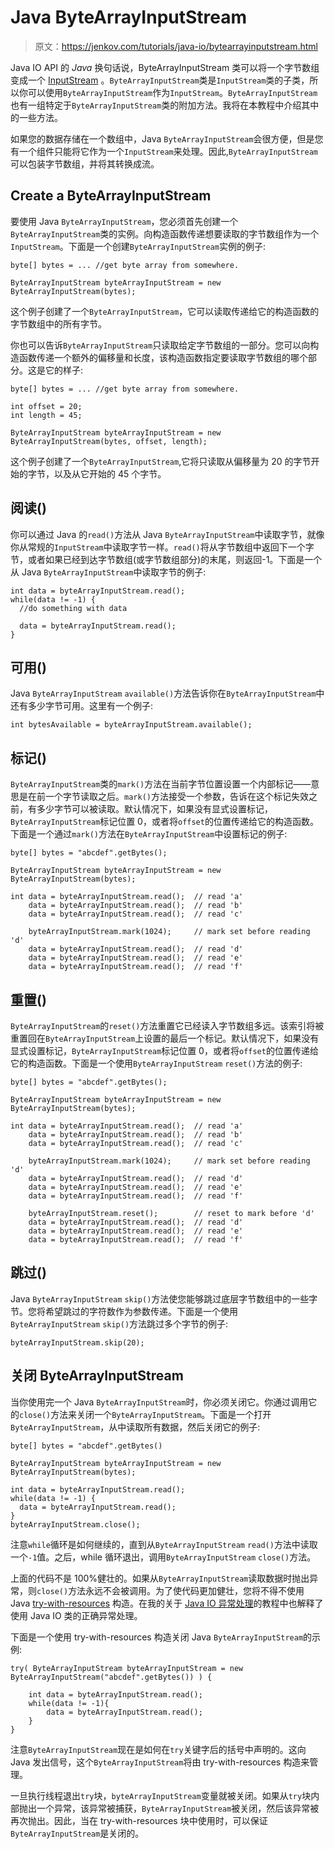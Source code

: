 # Java ByteArrayInputStream

> 原文：<https://jenkov.com/tutorials/java-io/bytearrayinputstream.html>

Java IO API 的 *Java* 换句话说，ByteArrayInputStream 类可以将一个字节数组变成一个 [InputStream](inputstream.html) 。`ByteArrayInputStream`类是`InputStream`类的子类，所以你可以使用`ByteArrayInputStream`作为`InputStream`。`ByteArrayInputStream`也有一组特定于`ByteArrayInputStream`类的附加方法。我将在本教程中介绍其中的一些方法。

如果您的数据存储在一个数组中，Java `ByteArrayInputStream`会很方便，但是您有一个组件只能将它作为一个`InputStream`来处理。因此,`ByteArrayInputStream`可以包装字节数组，并将其转换成流。

## Create a ByteArrayInputStream

要使用 Java `ByteArrayInputStream`，您必须首先创建一个`ByteArrayInputStream`类的实例。向构造函数传递想要读取的字节数组作为一个`InputStream`。下面是一个创建`ByteArrayInputStream`实例的例子:

```
byte[] bytes = ... //get byte array from somewhere.

ByteArrayInputStream byteArrayInputStream = new ByteArrayInputStream(bytes);

```

这个例子创建了一个`ByteArrayInputStream`，它可以读取传递给它的构造函数的字节数组中的所有字节。

你也可以告诉`ByteArrayInputStream`只读取给定字节数组的一部分。您可以向构造函数传递一个额外的偏移量和长度，该构造函数指定要读取字节数组的哪个部分。这是它的样子:

```
byte[] bytes = ... //get byte array from somewhere.

int offset = 20;
int length = 45;

ByteArrayInputStream byteArrayInputStream = new ByteArrayInputStream(bytes, offset, length);

```

这个例子创建了一个`ByteArrayInputStream`,它将只读取从偏移量为 20 的字节开始的字节，以及从它开始的 45 个字节。

## 阅读()

你可以通过 Java 的`read()`方法从 Java `ByteArrayInputStream`中读取字节，就像你从常规的`InputStream`中读取字节一样。`read()`将从字节数组中返回下一个字节，或者如果已经到达字节数组(或字节数组部分)的末尾，则返回-1。下面是一个从 Java `ByteArrayInputStream`中读取字节的例子:

```
int data = byteArrayInputStream.read();
while(data != -1) {
  //do something with data

  data = byteArrayInputStream.read();
}

```

## 可用()

Java `ByteArrayInputStream` `available()`方法告诉你在`ByteArrayInputStream`中还有多少字节可用。这里有一个例子:

```
int bytesAvailable = byteArrayInputStream.available();

```

## 标记()

`ByteArrayInputStream`类的`mark()`方法在当前字节位置设置一个内部标记——意思是在前一个字节读取之后。`mark()`方法接受一个参数，告诉在这个标记失效之前，有多少字节可以被读取。默认情况下，如果没有显式设置标记，`ByteArrayInputStream`标记位置 0，或者将`offset`的位置传递给它的构造函数。下面是一个通过`mark()`方法在`ByteArrayInputStream`中设置标记的例子:

```
byte[] bytes = "abcdef".getBytes();

ByteArrayInputStream byteArrayInputStream = new ByteArrayInputStream(bytes);

int data = byteArrayInputStream.read();  // read 'a'
    data = byteArrayInputStream.read();  // read 'b'
    data = byteArrayInputStream.read();  // read 'c'

    byteArrayInputStream.mark(1024);     // mark set before reading 'd'
    data = byteArrayInputStream.read();  // read 'd'
    data = byteArrayInputStream.read();  // read 'e'
    data = byteArrayInputStream.read();  // read 'f'

```

## 重置()

`ByteArrayInputStream`的`reset()`方法重置它已经读入字节数组多远。该索引将被重置回在`ByteArrayInputStream`上设置的最后一个标记。默认情况下，如果没有显式设置标记，`ByteArrayInputStream`标记位置 0，或者将`offset`的位置传递给它的构造函数。下面是一个使用`ByteArrayInputStream` `reset()`方法的例子:

```
byte[] bytes = "abcdef".getBytes();

ByteArrayInputStream byteArrayInputStream = new ByteArrayInputStream(bytes);

int data = byteArrayInputStream.read();  // read 'a'
    data = byteArrayInputStream.read();  // read 'b'
    data = byteArrayInputStream.read();  // read 'c'

    byteArrayInputStream.mark(1024);     // mark set before reading 'd'
    data = byteArrayInputStream.read();  // read 'd'
    data = byteArrayInputStream.read();  // read 'e'
    data = byteArrayInputStream.read();  // read 'f'

    byteArrayInputStream.reset();        // reset to mark before 'd'
    data = byteArrayInputStream.read();  // read 'd'
    data = byteArrayInputStream.read();  // read 'e'
    data = byteArrayInputStream.read();  // read 'f'

```

## 跳过()

Java `ByteArrayInputStream` `skip()`方法使您能够跳过底层字节数组中的一些字节。您将希望跳过的字符数作为参数传递。下面是一个使用`ByteArrayInputStream` `skip()`方法跳过多个字节的例子:

```
byteArrayInputStream.skip(20);

```

## 关闭 ByteArrayInputStream

当你使用完一个 Java `ByteArrayInputStream`时，你必须关闭它。你通过调用它的`close()`方法来关闭一个`ByteArrayInputStream`。下面是一个打开`ByteArrayInputStream`，从中读取所有数据，然后关闭它的例子:

```
byte[] bytes = "abcdef".getBytes()

ByteArrayInputStream byteArrayInputStream = new ByteArrayInputStream(bytes);

int data = byteArrayInputStream.read();
while(data != -1) {
  data = byteArrayInputStream.read();
}
byteArrayInputStream.close();

```

注意`while`循环是如何继续的，直到从`ByteArrayInputStream` `read()`方法中读取一个`-1`值。之后，while 循环退出，调用`ByteArrayInputStream` `close()`方法。

上面的代码不是 100%健壮的。如果从`ByteArrayInputStream`读取数据时抛出异常，则`close()`方法永远不会被调用。为了使代码更加健壮，您将不得不使用 Java [try-with-resources](/java-exception-handling/try-with-resources.html) 构造。在我的关于 [Java IO 异常处理](io-exception-handling.html)的教程中也解释了使用 Java IO 类的正确异常处理。

下面是一个使用 try-with-resources 构造关闭 Java `ByteArrayInputStream`的示例:

```
try( ByteArrayInputStream byteArrayInputStream = new ByteArrayInputStream("abcdef".getBytes()) ) {

    int data = byteArrayInputStream.read();
    while(data != -1){
        data = byteArrayInputStream.read();
    }
}

```

注意`ByteArrayInputStream`现在是如何在`try`关键字后的括号中声明的。这向 Java 发出信号，这个`ByteArrayInputStream`将由 try-with-resources 构造来管理。

一旦执行线程退出`try`块，`byteArrayInputStream`变量就被关闭。如果从`try`块内部抛出一个异常，该异常被捕获，`ByteArrayInputStream`被关闭，然后该异常被再次抛出。因此，当在 try-with-resources 块中使用时，可以保证`ByteArrayInputStream`是关闭的。